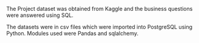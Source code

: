 The Project dataset was obtained from Kaggle and the business questions were answered using SQL.

The datasets were  in csv files which were imported into PostgreSQL using Python. Modules used were Pandas and sqlalchemy.
